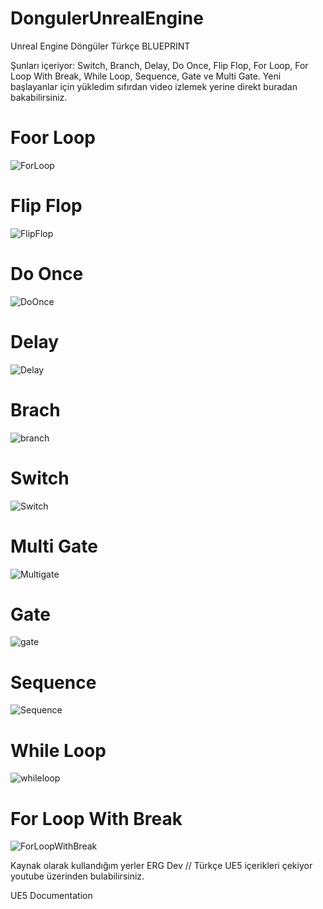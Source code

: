 # DongulerUnrealEngine
Unreal Engine Döngüler Türkçe BLUEPRINT

Şunları içeriyor: Switch, Branch, Delay, Do Once, Flip Flop, For Loop, For Loop With Break, While Loop, Sequence, Gate ve Multi Gate.
Yeni başlayanlar için yükledim sıfırdan video izlemek yerine direkt buradan bakabilirsiniz.

# Foor Loop
![ForLoop](https://github.com/user-attachments/assets/9842832d-f7e6-4203-87bf-ad9e309884ff)
# Flip Flop
![FlipFlop](https://github.com/user-attachments/assets/e26ceb1f-9f69-42db-8807-be45435a6531)
# Do Once
![DoOnce](https://github.com/user-attachments/assets/a87833e5-a5c1-4301-86d0-7397a31cbdb4)
# Delay
![Delay](https://github.com/user-attachments/assets/cc459bff-38a1-4079-a4eb-7b9f75dc9c74)
# Brach 
![branch](https://github.com/user-attachments/assets/71d93945-9ab2-47c1-ad55-46d5573d4253)
# Switch 
![Switch](https://github.com/user-attachments/assets/42040f78-b4cf-49bb-a4e0-6b9903833574)
# Multi Gate
![Multigate](https://github.com/user-attachments/assets/97cd8d20-0d4a-41f8-be07-9b48efc9ace9)
# Gate
![gate](https://github.com/user-attachments/assets/a4341449-657a-478d-b65f-c2374e249098)
# Sequence
![Sequence](https://github.com/user-attachments/assets/e9f10632-c356-4ee5-b126-ffdac1caf76f)
# While Loop
![whileloop](https://github.com/user-attachments/assets/d193ea7b-5498-40d3-b6bc-5c53c70a6e21)
# For Loop With Break
![ForLoopWithBreak](https://github.com/user-attachments/assets/fd494f09-57f5-4fc2-adb4-4e7f60451b23)

Kaynak olarak kullandığım yerler
ERG Dev // Türkçe UE5 içerikleri çekiyor youtube üzerinden bulabilirsiniz.

UE5 Documentation
